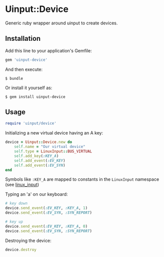 # Uinput::Device

Generic ruby wrapper around uinput to create devices.

## Installation

Add this line to your application's Gemfile:

```ruby
gem 'uinput-device'
```

And then execute:

    $ bundle

Or install it yourself as:

    $ gem install uinput-device

## Usage

```ruby
require 'uinput/device'
```

Initializing a new virtual device having an A key:

```ruby
device = Uinput::Device.new do
    self.name = "Our virtual device"
    self.type = LinuxInput::BUS_VIRTUAL
    self.add_key(:KEY_A)
    self.add_event(:EV_KEY)
    self.add_event(:EV_SYN)
end
```

Symbols like `:KEY_A` are mapped to constants in the `LinuxInput` namespace (see
[linux_input](https://github.com/christopheraue/ruby-linux_input))

Typing an 'a' on our keyboard:

```ruby
# key down
device.send_event(:EV_KEY, :KEY_A, 1)
device.send_event(:EV_SYN, :SYN_REPORT)

# key up
device.send_event(:EV_KEY, :KEY_A, 0)
device.send_event(:EV_SYN, :SYN_REPORT)
```

Destroying the device:

```ruby
device.destroy
```